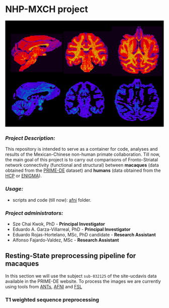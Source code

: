 # **NHP-MXCH  project**
![](https://github.com/edrojas3/nhp_data_processing/blob/main/media/monkey3.png)

### *Project Description:*

This repository is intended to serve as a container for code, analyses and results of the Mexican-Chinese non-human primate collaboration. Till now, the main goal of this project is to carry out comparisons of Fronto-Striatal network connectivity (functional and structural) between **macaques** (data obtained from the [PRIME-DE](https://fcon_1000.projects.nitrc.org/indi/indiPRIME.html) dataset) and **humans**  (data obtained from the [HCP](http://www.humanconnectomeproject.org/) or [ENIGMA](http://enigma.ini.usc.edu/)).

### *Usage:* 

- scripts and code (till now): [afni](https://github.com/edrojas3/nhp_data_processing/tree/main/afni) folder. 

### *Project administrators:*

- Sze Chai Kwok, PhD - **Principal Investigator**
- Eduardo A. Garza-Villarreal, PhD - **Principal Investigator**
- Eduardo Rojas-Hortelano, MSc, PhD candidate - **Research Assistant**
- Alfonso Fajardo-Valdez, MSc - **Research Assistant**



##  **Resting-State preprocessing  pipeline for macaques**

In this section  we will use the subject `sub-032125` of the site-ucdavis data available in the PRIME-DE website. To process the  images we are currently using  tools from  [ANTs](https://stnava.github.io/ANTs/), [AFNI](https://afni.nimh.nih.gov/pub/dist/doc/htmldoc/index.html) and [FSL](https://fsl.fmrib.ox.ac.uk/fsl/fslwiki)

### T1 weighted sequence preprocessing 

